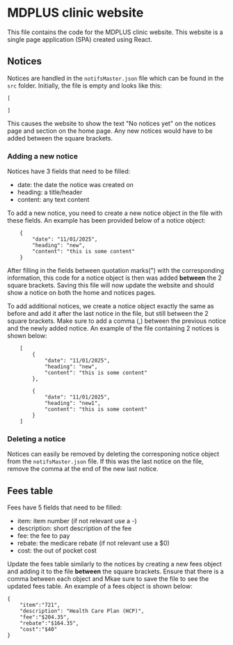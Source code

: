 # MDPLUS clinic website
This file contains the code for the MDPLUS clinic website. This website is a single page application (SPA) created using React. 

## Notices
Notices are handled in the `notifsMaster.json` file which can be found in the `src` folder. Initially, the file is empty and looks like this:

```
[

]
```
This causes the website to show the text "No notices yet" on the notices page and section on the home page. Any new notices would have to be added between the square brackets.

### Adding a new notice
Notices have 3 fields that need to be filled:
- date: the date the notice was created on
- heading: a title/header 
- content: any text content

To add a new notice, you need to create a new notice object in the file with these fields. An example has been provided below of a notice object: 

```
    {
        "date": "11/01/2025",
        "heading": "new",
        "content": "this is some content"
    }
```
After filling in the fields between quotation marks(") with the corresponding information, this code for a notice object is then was added **between** the 2 square brackets. Saving this file will now update the website and should show a notice on both the home and notices pages.

To add additional notices, we create a notice object exactly the same as before and add it after the last notice in the file, but still between the 2 square brackets. Make sure to add a comma (,) between the previous notice and the newly added notice. An example of the file containing 2 notices is shown below:

```
    [
        {
            "date": "11/01/2025",
            "heading": "new",
            "content": "this is some content"
        },

        {
            "date": "11/01/2025",
            "heading": "new1",
            "content": "this is some content"
        }
    ]
```

### Deleting a notice
Notices can easily be removed by deleting the corresponing notice object from the `notifsMaster.json` file. If this was the last notice on the file, remove the comma at the end of the new last notice.



## Fees table
Fees have 5 fields that need to be filled:
- item: item number (if not relevant use a -)
- description: short description of the fee  
- fee: the fee to pay
- rebate: the medicare rebate (if not relevant use a $0)
- cost: the out of pocket cost

Update the fees table similarly to the notices by creating a new fees object and adding it to the file **between** the square brackets. Ensure that there is a comma between each object and Mkae sure to save the file to see the updated fees table. An example of a fees object is shown below:

```
{
    "item":"721",
    "description": "Health Care Plan (HCP)",
    "fee":"$204.35",
    "rebate":"$164.35",
    "cost":"$40"
}
```


            